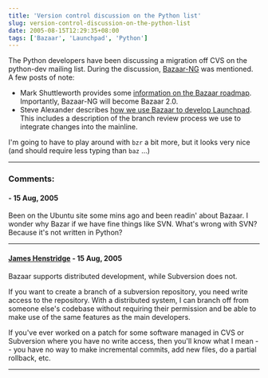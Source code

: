 ```yaml
---
title: 'Version control discussion on the Python list'
slug: version-control-discussion-on-the-python-list
date: 2005-08-15T12:29:35+08:00
tags: ['Bazaar', 'Launchpad', 'Python']
---
```


The Python developers have been discussing a migration off CVS on the
python-dev mailing list. During the discussion,
[Bazaar-NG](http://www.bazaar-ng.org/) was mentioned. A few posts of
note:

-   Mark Shuttleworth provides some [information on the Bazaar
    roadmap](http://mail.python.org/pipermail/python-dev/2005-August/055372.html).
    Importantly, Bazaar-NG will become Bazaar 2.0.
-   Steve Alexander describes [how we use Bazaar to develop
    Launchpad](http://mail.python.org/pipermail/python-dev/2005-August/055376.html).
    This includes a description of the branch review process we use to
    integrate changes into the mainline.

I\'m going to have to play around with `bzr` a bit more, but it looks
very nice (and should require less typing than `baz` \...)

---
### Comments:
####  - <time datetime="2005-08-15 18:56:36">15 Aug, 2005</time>

Been on the Ubuntu site some mins ago and been readin\' about Bazaar. I
wonder why Bazar if we have fine things like SVN. What\'s wrong with
SVN? Because it\'s not written in Python?

---
#### [James Henstridge](http://blogs.gnome.org/jamesh) - <time datetime="2005-08-15 20:04:22">15 Aug, 2005</time>

Bazaar supports distributed development, while Subversion does not.

If you want to create a branch of a subversion repository, you need
write access to the repository. With a distributed system, I can branch
off from someone else\'s codebase without requiring their permission and
be able to make use of the same features as the main developers.

If you\'ve ever worked on a patch for some software managed in CVS or
Subversion where you have no write access, then you\'ll know what I mean
\-- you have no way to make incremental commits, add new files, do a
partial rollback, etc.

---
